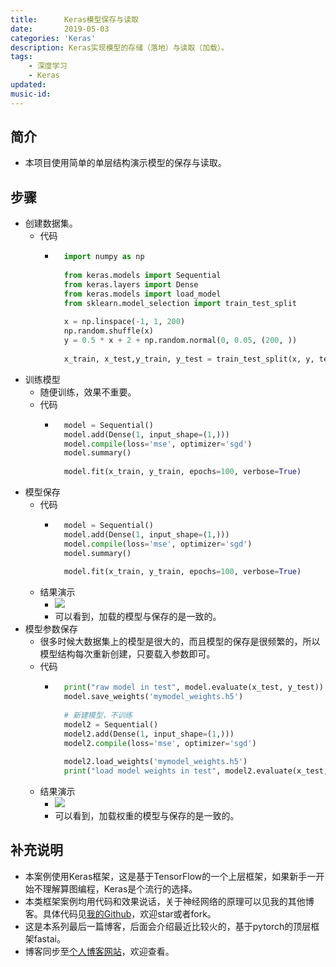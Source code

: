```yaml
---
title:      Keras模型保存与读取
date:       2019-05-03
categories: 'Keras'
description: Keras实现模型的存储（落地）与读取（加载）。
tags:
    - 深度学习
    - Keras
updated: 
music-id: 
---
```

## 简介
- 本项目使用简单的单层结构演示模型的保存与读取。
## 步骤
- 创建数据集。
	- 代码
		- ```python
			import numpy as np
			
			from keras.models import Sequential
			from keras.layers import Dense
			from keras.models import load_model
			from sklearn.model_selection import train_test_split
			
			x = np.linspace(-1, 1, 200)
			np.random.shuffle(x)
			y = 0.5 * x + 2 + np.random.normal(0, 0.05, (200, ))
			
			x_train, x_test,y_train, y_test = train_test_split(x, y, test_size=0.2, random_state=2019)
			```
- 训练模型
	- 随便训练，效果不重要。
	- 代码
		- ```python
			model = Sequential()
			model.add(Dense(1, input_shape=(1,)))
			model.compile(loss='mse', optimizer='sgd')
			model.summary()
			
			model.fit(x_train, y_train, epochs=100, verbose=True)
			```
- 模型保存
	- 代码
		- ```python
			model = Sequential()
			model.add(Dense(1, input_shape=(1,)))
			model.compile(loss='mse', optimizer='sgd')
			model.summary()
			
			model.fit(x_train, y_train, epochs=100, verbose=True)
			```
	- 结果演示
		- ![](https://img-blog.csdnimg.cn/20190504142035420.png)
		- 可以看到，加载的模型与保存的是一致的。
- 模型参数保存
	- 很多时候大数据集上的模型是很大的，而且模型的保存是很频繁的，所以模型结构每次重新创建，只要载入参数即可。
	- 代码
		- ```python
			print("raw model in test", model.evaluate(x_test, y_test))
			model.save_weights('mymodel_weights.h5')
			
			# 新建模型，不训练
			model2 = Sequential()
			model2.add(Dense(1, input_shape=(1,)))
			model2.compile(loss='mse', optimizer='sgd')
			
			model2.load_weights('mymodel_weights.h5')
			print("load model weights in test", model2.evaluate(x_test, y_test))
			```
	- 结果演示
		- ![](https://img-blog.csdnimg.cn/20190504142101459.png)
		- 可以看到，加载权重的模型与保存的是一致的。
## 补充说明
- 本案例使用Keras框架，这是基于TensorFlow的一个上层框架，如果新手一开始不理解算图编程，Keras是个流行的选择。
- 本类框架案例均用代码和效果说话，关于神经网络的原理可以见我的其他博客。具体代码见[我的Github](https://github.com/luanshiyinyang/Tutorial/tree/Keras/SaveAndLoad)，欢迎star或者fork。
- 这是本系列最后一篇博客，后面会介绍最近比较火的，基于pytorch的顶层框架fastai。
- 博客同步至[个人博客网站](https://luanshiyinyang.github.io)，欢迎查看。